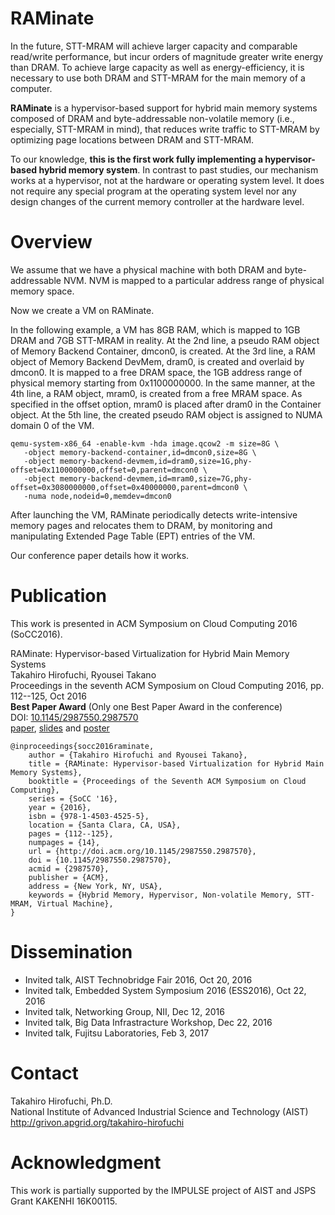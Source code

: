 # RAMinate

In the future, STT-MRAM will achieve larger capacity and comparable read/write
performance, but incur orders of magnitude greater write energy than DRAM. To
achieve large capacity as well as energy-efficiency, it is necessary to use
both DRAM and STT-MRAM for the main memory of a computer.

**RAMinate** is a hypervisor-based support for hybrid main memory systems composed
of DRAM and byte-addressable non-volatile memory (i.e., especially, STT-MRAM in
mind), that reduces write traffic to STT-MRAM by optimizing page locations between
DRAM and STT-MRAM.

To our knowledge, **this is the first work fully implementing a hypervisor-based
hybrid memory system**.
In contrast to past studies, our mechanism works at a hypervisor, not at the
hardware or operating system level.  It does not require any special program at
the operating system level nor any design changes of the current memory
controller at the hardware level.


# Overview



We assume that we have a physical machine with both DRAM and byte-addressable NVM.
NVM is mapped to a particular address range of physical memory space.

Now we create a VM on RAMinate.

In the following example, a VM has 8GB RAM, which is mapped to 1GB DRAM and 7GB STT-MRAM in reality.
At the 2nd line, a pseudo RAM object of Memory Backend Container, dmcon0, is created.
At the 3rd line, a RAM object of Memory Backend DevMem, dram0, is created and overlaid by dmcon0.
It is mapped to a free DRAM space, the 1GB address range of physical memory starting from 0x1100000000.
In the same manner, at the 4th line, a RAM object, mram0, is created from a free MRAM space.
As specified in the offset option, mram0 is placed after dram0 in the Container object.
At the 5th line, the created pseudo RAM object is assigned to NUMA domain 0 of the VM.


```
qemu-system-x86_64 -enable-kvm -hda image.qcow2 -m size=8G \
   -object memory-backend-container,id=dmcon0,size=8G \
   -object memory-backend-devmem,id=dram0,size=1G,phy-offset=0x1100000000,offset=0,parent=dmcon0 \
   -object memory-backend-devmem,id=mram0,size=7G,phy-offset=0x3080000000,offset=0x40000000,parent=dmcon0 \
   -numa node,nodeid=0,memdev=dmcon0
```


After launching the VM, RAMinate periodically detects write-intensive memory
pages and relocates them to DRAM, by monitoring and manipulating Extended Page
Table (EPT) entries of the VM.

Our conference paper details how it works.


# Publication

This work is presented in ACM Symposium on Cloud Computing 2016 (SoCC2016).

RAMinate: Hypervisor-based Virtualization for Hybrid Main Memory Systems  
Takahiro Hirofuchi, Ryousei Takano  
Proceedings in the seventh ACM Symposium on Cloud Computing 2016, pp. 112--125, Oct 2016  
**Best Paper Award** (Only one Best Paper Award in the conference)  
DOI: [10.1145/2987550.2987570](http://doi.acm.org/10.1145/2987550.2987570)  
[paper](assets/socc2016-raminate.pdf),
[slides](assets/socc2016-raminate-talk-slides.pdf) and [poster](assets/socc2016-raminate-poster.pdf)


```
@inproceedings{socc2016raminate,
	author = {Takahiro Hirofuchi and Ryousei Takano},
	title = {RAMinate: Hypervisor-based Virtualization for Hybrid Main Memory Systems},
	booktitle = {Proceedings of the Seventh ACM Symposium on Cloud Computing},
	series = {SoCC '16},
	year = {2016},
	isbn = {978-1-4503-4525-5},
	location = {Santa Clara, CA, USA},
	pages = {112--125},
	numpages = {14},
	url = {http://doi.acm.org/10.1145/2987550.2987570},
	doi = {10.1145/2987550.2987570},
	acmid = {2987570},
	publisher = {ACM},
	address = {New York, NY, USA},
	keywords = {Hybrid Memory, Hypervisor, Non-volatile Memory, STT-MRAM, Virtual Machine},
}
```


# Dissemination

- Invited talk, AIST Technobridge Fair 2016, Oct 20, 2016
- Invited talk, Embedded System Symposium 2016 (ESS2016), Oct 22, 2016
- Invited talk, Networking Group, NII, Dec 12, 2016
- Invited talk, Big Data Infrastracture Workshop, Dec 22, 2016
- Invited talk, Fujitsu Laboratories, Feb 3, 2017


# Contact

Takahiro Hirofuchi, Ph.D.  
National Institute of Advanced Industrial Science and Technology (AIST)  
http://grivon.apgrid.org/takahiro-hirofuchi


# Acknowledgment

This work is partially supported by the IMPULSE project of AIST and JSPS Grant KAKENHI 16K00115.
